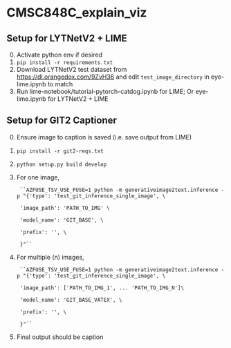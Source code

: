 # CMSC848C_explain_viz

## Setup for LYTNetV2 + LIME

0. Activate python env if desired
1. ``pip install -r requirements.txt``
2. Download LYTNetV2 test dataset from <https://dl.orangedox.com/9ZvH36> and edit ``test_image_directory`` in eye-lime.ipynb to match
3. Run lime-notebook/tutorial-pytorch-catdog.ipynb for LIME;
        Or eye-lime.ipynb for LYTNetV2 + LIME


## Setup for GIT2 Captioner

0. Ensure image to caption is saved (i.e. save output from LIME)
1. ``pip install -r git2-reqs.txt``
2. ``python setup.py build develop``
2. For one image,
 		
		``AZFUSE_TSV_USE_FUSE=1 python -m generativeimage2text.inference -p "{'type': 'test_git_inference_single_image', \
      		
		'image_path': 'PATH_TO_IMG' \
            	
		'model_name': 'GIT_BASE', \
	        
		'prefix': '', \
	  	
		}"``
	  
3. For multiple (n) images, 

		``AZFUSE_TSV_USE_FUSE=1 python -m generativeimage2text.inference -p "{'type': 'test_git_inference_single_image', \
     		
		'image_path': ['PATH_TO_IMG_1', ... 'PATH_TO_IMG_N']\
        	
		'model_name': 'GIT_BASE_VATEX', \
	        
		'prefix': '', \
	  	
		}"``

4. Final output should be caption
